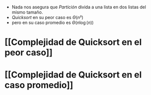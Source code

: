 - Nada nos asegura que $Partición$ divida a una lista en dos listas del mismo tamaño.
- $Quicksort$ en su peor caso es $\Theta(n²)$
- pero en su caso promedio es $\Theta(n\log(n))$
# [[Complejidad de Quicksort en el peor caso]]
# [[Complejidad de Quicksort en el caso promedio]]
